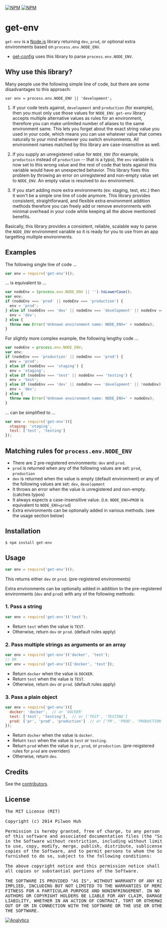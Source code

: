 [![NPM](https://nodei.co/npm/get-env.png?downloads=false&stars=false)](https://npmjs.org/package/get-env) [![NPM](https://nodei.co/npm-dl/get-env.png?months=6)](https://npmjs.org/package/get-env)


# get-env

`get-env` is a [Node.js](http://nodejs.org/) library returning `dev`, `prod`, or optional extra environments based on `process.env.NODE_ENV`.

* [get-config](https://github.com/pilwon/node-get-config) uses this library to parse `process.env.NODE_ENV`.


## Why use this library?

Many people use the following simple line of code, but there are some disadvantages to this approach:

    var env = process.env.NODE_ENV || 'development';

1. If your code tests against, `development` and `production` (for example), then you must only use those values for `NODE_ENV`. `get-env` library accepts multiple alternative values as rules for an environment, therefore you can make unlimited number of aliases to the same environment same. This lets you forget about the exact string value you used in your code, which means you can use whatever value that comes naturally to your mind whenever you switch environments. All environment names matched by this library are case-insensitive as well.

2. If you supply an unregistered value for `NODE_ENV` (for example, `productoin` instead of `production` -- that is a typo), the `env` variable is now set to this wrong value and the rest of code that tests against this variable would have an unexpected behavior. This library fixes this problem by throwing an error on unregistered and non-empty value set to `NODE_ENV`. An empty value is resolved to `dev` environment.

3. If you start adding more extra environments (ex: staging, test, etc.) then it won't be a simple one line of code anymore. This library provides consistent, straightforward, and flexible extra environment addition methods therefore you can freely add or remove environments with minimal overhead in your code while keeping all the above mentioned benefits.

Basically, this library provides a consistent, reliable, scalable way to parse the `NODE_ENV` environment variable so it is ready for you to use from an app targetting multiple environments.


## Examples

The following single line of code ...

```js
var env = require('get-env')();
```

... is equivalent to ...

```js
var nodeEnv = (process.env.NODE_ENV || '').toLowerCase();
var env;
if (nodeEnv === 'prod' || nodeEnv === 'production') {
  env = 'prod';
} else if (nodeEnv === 'dev' || nodeEnv === 'development' || nodeEnv === '') {
  env = 'dev';
} else {
  throw new Error('Unknown environment name: NODE_ENV=' + nodeEnv);
}
```

For slightly more complex example, the following lengthy code ...

```js
var nodeEnv = process.env.NODE_ENV;
var env;
if (nodeEnv === 'production' || nodeEnv === 'prod') {
  env = 'prod';
} else if (nodeEnv === 'staging') {
  env = 'staging';
} else if (nodeEnv === 'test' || nodeEnv === 'testing') {
  env = 'test';
} else if (nodeEnv === 'dev' || nodeEnv === 'development' || !nodeEnv) {
  env = 'dev';
} else {
  throw new Error('Unknown environment name: NODE_ENV=' + nodeEnv);
}
```

... can be simplified to ...

```js
var env = require('get-env')({
  staging: 'staging',
  test: ['test', 'testing']
});
```


## Matching rules for `process.env.NODE_ENV`

* There are 2 pre-registered environments: `dev` and `prod`.
* `prod` is returned when any of the following values are set: `prod`, `production`
* `dev` is returned when the value is empty (default environment) or any of the following values are set: `dev`, `development`
* It throws an error when the value is unregistered and non-empty. (catches typos)
* It always expects a case-insensitive value. (i.e. `NODE_ENV=PROD` is equivalent to `NODE_ENV=prod`)
* Extra environments can be optionally added in various methods. (see the usage section below)


## Installation

    $ npm install get-env


## Usage

```js
var env = require('get-env')();
```

This returns either `dev` or `prod`. (pre-registered environments)

Extra environments can be optionally added in addition to the pre-registered environments (`dev` and `prod`) with any of the following methods:

### 1. Pass a string

```js
var env = require('get-env')('test');
```

* Return `test` when the value is `TEST`.
* Otherwise, return `dev` or `prod`. (default rules apply)

### 2. Pass multiple strings as arguments or an array

```js
var env = require('get-env')('docker', 'test');
// OR
var env = require('get-env')(['docker', 'test']);
```

* Return `docker` when the value is `DOCKER`.
* Return `test` when the value is `TEST`.
* Otherwise, return `dev` or `prod`. (default rules apply)

### 3. Pass a plain object

```js
var env = require('get-env')({
  docker: 'docker',  // or 'DOCKER'
  test: ['test', 'testing'],  // or ['TEST', 'TESTING']
  prod: ['pr', 'prod', 'production']  // or ['PR', 'PROD', 'PRODUCTION']
});
```

* Return `docker` when the value is `docker`.
* Return `test` when the value is `test` or `testing`.
* Return `prod` when the value is `pr`, `prod`, or `production`. (pre-reigstered rules for `prod` are overriden)
* Otherwise, return `dev`.


## Credits

  See the [contributors](https://github.com/pilwon/node-get-env/graphs/contributors).


## License

<pre>
The MIT License (MIT)

Copyright (c) 2014 Pilwon Huh

Permission is hereby granted, free of charge, to any person obtaining a copy
of this software and associated documentation files (the "Software"), to deal
in the Software without restriction, including without limitation the rights
to use, copy, modify, merge, publish, distribute, sublicense, and/or sell
copies of the Software, and to permit persons to whom the Software is
furnished to do so, subject to the following conditions:

The above copyright notice and this permission notice shall be included in
all copies or substantial portions of the Software.

THE SOFTWARE IS PROVIDED "AS IS", WITHOUT WARRANTY OF ANY KIND, EXPRESS OR
IMPLIED, INCLUDING BUT NOT LIMITED TO THE WARRANTIES OF MERCHANTABILITY,
FITNESS FOR A PARTICULAR PURPOSE AND NONINFRINGEMENT. IN NO EVENT SHALL THE
AUTHORS OR COPYRIGHT HOLDERS BE LIABLE FOR ANY CLAIM, DAMAGES OR OTHER
LIABILITY, WHETHER IN AN ACTION OF CONTRACT, TORT OR OTHERWISE, ARISING FROM,
OUT OF OR IN CONNECTION WITH THE SOFTWARE OR THE USE OR OTHER DEALINGS IN
THE SOFTWARE.
</pre>

[![Analytics](https://ga-beacon.appspot.com/UA-47034562-23/node-get-env/readme?pixel)](https://github.com/pilwon/node-get-env)
